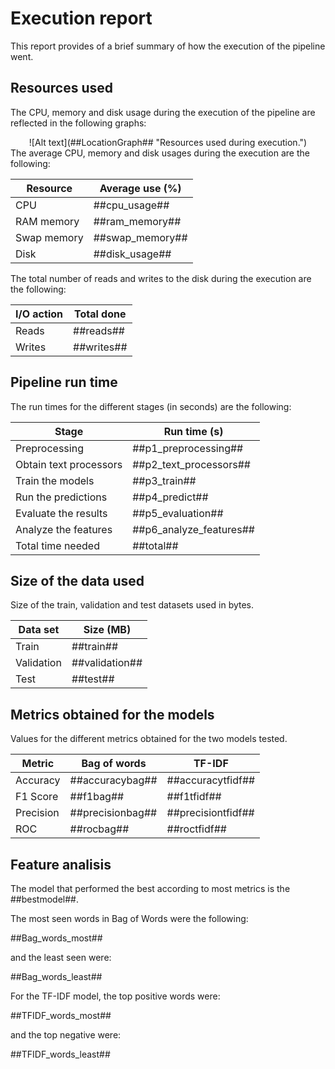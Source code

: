 # Execution report

This report provides of a brief summary of how the execution of the pipeline went.

## Resources used

The CPU, memory and disk usage during the execution of the pipeline are reflected in the following graphs:

<center>
![Alt text](##LocationGraph## "Resources used during execution.")
</center>
The average CPU, memory and disk usages during the execution are the following:

<center>

| Resource    | Average use (%)        |
|-------------|------------------------|
| CPU         | ##cpu_usage##   |
| RAM memory  | ##ram_memory## |
| Swap memory | ##swap_memory##           |
| Disk        | ##disk_usage##         |

</center>

The total number of reads and writes to the disk during the execution are the following:

<center>

| I/O action | Total done |
|------------|------------|
| Reads      | ##reads##  |
| Writes     | ##writes## |

</center>

## Pipeline run time

The run times for the different stages (in seconds) are the following:
<center>

| Stage                  | Run time (s)            |
|------------------------|-------------------------|
| Preprocessing          | ##p1_preprocessing##    |
| Obtain text processors | ##p2_text_processors##  |
| Train the models       | ##p3_train##            |
| Run the predictions    | ##p4_predict##          |
| Evaluate the results   | ##p5_evaluation##       |
| Analyze the features   | ##p6_analyze_features## |
| Total time needed      | ##total##               |

</center>

<div style="page-break-after: always;"></div>

## Size of the data used

Size of the train, validation and test datasets used in bytes.

<center>

| Data set  | Size (MB)         | 
|-----------|-------------------|
| Train     | ##train##         | 
| Validation| ##validation##    |
| Test      | ##test##          |

</center>


## Metrics obtained for the models

Values for the different metrics obtained for the two models tested.


<center>


| Metric    | Bag of words     | TF-IDF             |
|-----------|------------------|--------------------|
| Accuracy  | ##accuracybag##  | ##accuracytfidf##  |
| F1 Score  | ##f1bag##        | ##f1tfidf##        |
| Precision | ##precisionbag## | ##precisiontfidf## |
| ROC       | ##rocbag##       | ##roctfidf##       |

</center>


## Feature analisis

The model that performed the best according to most metrics is the ##bestmodel##.

The most seen words in Bag of Words were the following:

##Bag_words_most##

and the least seen were:

##Bag_words_least##

For the TF-IDF model, the top positive words were:

##TFIDF_words_most##

and the top negative were:

##TFIDF_words_least##


